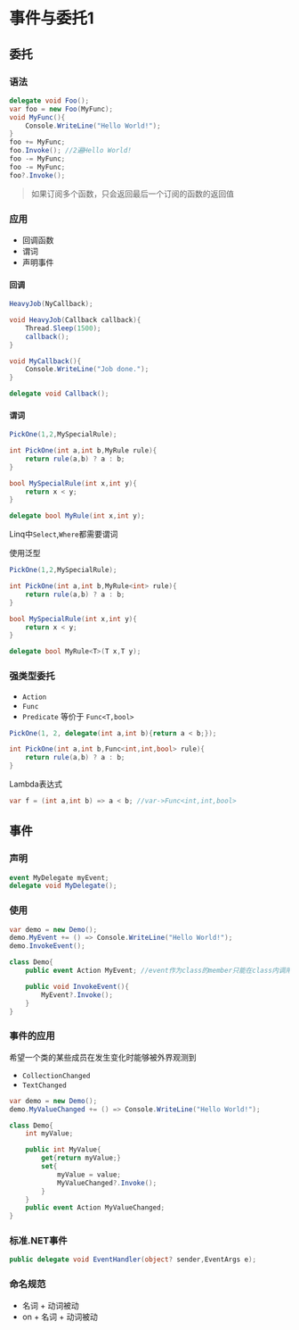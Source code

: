 # 事件与委托1

## 委托

### 语法

```cs
delegate void Foo();
var foo = new Foo(MyFunc);
void MyFunc(){
    Console.WriteLine("Hello World!");
}
foo += MyFunc;
foo.Invoke(); //2遍Hello World!
foo -= MyFunc;
foo -= MyFunc;
foo?.Invoke();
```

> 如果订阅多个函数，只会返回最后一个订阅的函数的返回值

### 应用

* 回调函数
* 谓词
* 声明事件

#### 回调

```cs
HeavyJob(NyCallback);

void HeavyJob(Callback callback){
    Thread.Sleep(1500);
    callback();
}

void MyCallback(){
    Console.WriteLine("Job done.");
}

delegate void Callback();
```

#### 谓词

```cs
PickOne(1,2,MySpecialRule);

int PickOne(int a,int b,MyRule rule){
    return rule(a,b) ? a : b;
}

bool MySpecialRule(int x,int y){
    return x < y;
}

delegate bool MyRule(int x,int y);
```

Linq中`Select`,`Where`都需要谓词  
  
使用泛型

```cs
PickOne(1,2,MySpecialRule);

int PickOne(int a,int b,MyRule<int> rule){
    return rule(a,b) ? a : b;
}

bool MySpecialRule(int x,int y){
    return x < y;
}

delegate bool MyRule<T>(T x,T y);
```

### 强类型委托

* `Action`
* `Func`
* `Predicate` 等价于 `Func<T,bool>`

```cs
PickOne(1, 2, delegate(int a,int b){return a < b;});

int PickOne(int a,int b,Func<int,int,bool> rule){
    return rule(a,b) ? a : b;
}

```

Lambda表达式

```cs
var f = (int a,int b) => a < b; //var->Func<int,int,bool>
```

## 事件

### 声明

```cs
event MyDelegate myEvent;
delegate void MyDelegate();
```

### 使用

```cs
var demo = new Demo();
demo.MyEvent += () => Console.WriteLine("Hello World!");
demo.InvokeEvent();

class Demo{
    public event Action MyEvent; //event作为class的member只能在class内调用

    public void InvokeEvent(){
        MyEvent?.Invoke();
    }
}
```

### 事件的应用

希望一个类的某些成员在发生变化时能够被外界观测到

* `CollectionChanged`
* `TextChanged`

```cs
var demo = new Demo();
demo.MyValueChanged += () => Console.WriteLine("Hello World!");

class Demo{
    int myValue;

    public int MyValue{
        get{return myValue;}
        set{
            myValue = value;
            MyValueChanged?.Invoke();
        }
    }
    public event Action MyValueChanged;
}
```

### 标准.NET事件

```cs
public delegate void EventHandler(object? sender,EventArgs e);
```

### 命名规范

* 名词 + 动词被动
* on + 名词 + 动词被动

